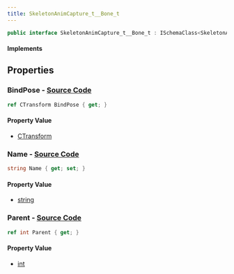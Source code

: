 ```yaml
---
title: SkeletonAnimCapture_t__Bone_t
---
```


```csharp
public interface SkeletonAnimCapture_t__Bone_t : ISchemaClass<SkeletonAnimCapture_t__Bone_t>, ISchemaField, ISchemaClass, INativeHandle
```

#### Implements

## Properties

### **BindPose** - [Source Code](https://github.com/swiftly-solution/swiftlys2/blob/main/managed/src/SwiftlyS2.Generated/Schemas/Interfaces/SkeletonAnimCapture_t__Bone_t.cs#L18)

```csharp
ref CTransform BindPose { get; }
```

#### Property Value

- [CTransform](/docs/api/shared/natives/ctransform)

### **Name** - [Source Code](https://github.com/swiftly-solution/swiftlys2/blob/main/managed/src/SwiftlyS2.Generated/Schemas/Interfaces/SkeletonAnimCapture_t__Bone_t.cs#L16)

```csharp
string Name { get; set; }
```

#### Property Value

- [string](https://learn.microsoft.com/dotnet/api/system.string)

### **Parent** - [Source Code](https://github.com/swiftly-solution/swiftlys2/blob/main/managed/src/SwiftlyS2.Generated/Schemas/Interfaces/SkeletonAnimCapture_t__Bone_t.cs#L20)

```csharp
ref int Parent { get; }
```

#### Property Value

- [int](https://learn.microsoft.com/dotnet/api/system.int32)

